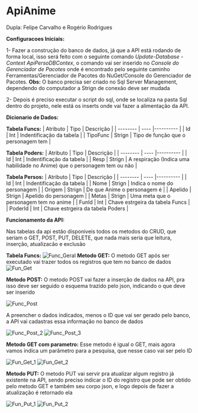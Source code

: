 # ApiAnime
Dupla: Felipe Carvalho e Rogério Rodrigues

**Configuracoes Iniciais:**

1- Fazer a construção do banco de dados, já que a API está rodando de forma local, isso será feito com o seguinte comando *Update-Database -Context ApiPersoDBContex*, o comando vai ser inserido no *Console do Gerenciador de Pacotes* onde é encontrado pelo seguinte caminho Ferramentas/Gerenciador de Pacotes do NuGet/Console do Gerenciador de Pacotes. **Obs:** O banco precisa ser criado no Sql Server Management, dependendo do computador a Strign de conexão deve ser mudada

2- Depois é preciso executar o script do sql, onde se localiza na pasta Sql dentro do projeto, nele está os inserts onde vai fazer a alimentação da API.

**Dicionario de Dados:**

**Tabela Funcs:**
| Atributo | Tipo | Descrição |
| -------- | ---- |---------- |
| Id | Int | Indentificação da tabela |
| TipoFunc | Strign | Tipo de função que o personagem tem |

**Tabela Poders:**
| Atributo | Tipo | Descrição |
| -------- | ---- |---------- |
| Id | Int | Indentificação da tabela |
| Resp | Strign | A respiração (Indica uma habilidade no Anime) que o personagem tem ou não |

**Tabela Persos:**
| Atributo | Tipo | Descrição |
| -------- | ---- |---------- |
| Id | Int | Indentificação da tabela |
| Nome | Strign | Indica o nome do personagem |
| Origem | Strign | De que Anime o personagem é |
| Apelido | Strign | Apelido do personagem |
| Metas | Strign | Uma meta que o personagem tem no anime |
| FunId | Int | Chave estrgeira da tabela Funcs |
| PoderId | Int | Chave estrgeira da tabela Poders |

**Funcionamento da API:**

Nas tabelas da api estão disponiveis todos os metodos do CRUD, que seriam o GET, POST, PUT, DELETE, que nada mais seria que leitura, inserção, atualizacão e exclusão 

**Tabela Funcs:**
![Func_Geral](https://github.com/FelipeOropeza/ApiAnime/assets/101806766/17ed0aab-3124-4cd4-b763-cd30b024f706)
**Metodo GET:**
O metodo GET após ser executado vai trazer todos os registros que tem no banco de dados
![Fun_Get](https://github.com/FelipeOropeza/ApiAnime/assets/101806766/54ab9aac-51ac-44b7-bfbe-26c98c46f0ea)

**Metodo POST:**
O metodo POST vai fazer a inserção de dados na API, pra isso deve ser seguido o esquema trazido pelo json, indicando o que deve ser inserido

![Func_Post](https://github.com/FelipeOropeza/ApiAnime/assets/101806766/651d9d5d-f453-45e3-a73e-34a939e772a0)

A preencher o dados indicados, menos o ID que vai ser gerado pelo banco, a API vai cadastras essa informação no banco de dados

![Func_Post_2](https://github.com/FelipeOropeza/ApiAnime/assets/101806766/632d31dc-8601-4f97-9098-a886154d1ea9)
![Func_Post_3](https://github.com/FelipeOropeza/ApiAnime/assets/101806766/129e9e02-18ca-44be-bf2c-2e30be2baa15)

**Metodo GET com parametro:**
Esse metodo é igual o GET, mais agora vamos indica um parâmetro para a pesquisa, que nesse caso vai ser pelo ID

![Fun_Get_1](https://github.com/FelipeOropeza/ApiAnime/assets/101806766/375980f0-706b-48c2-b8c3-b602aafffde1)
![Fun_Get_2](https://github.com/FelipeOropeza/ApiAnime/assets/101806766/626aee19-49dc-45de-a770-3dddca5d9b41)

**Metodo PUT:**
O metodo PUT vai servir pra atualizar algum registro já existente na API, sendo preciso indicar o ID do registro que pode ser obtido pelo metodo GET e também seu corpo json, e logo depois de fazer a atualização é retornado ela

![Fun_Put_1](https://github.com/FelipeOropeza/ApiAnime/assets/101806766/e4c83cc3-62ef-4069-8016-2119dec06ac2)
![Fun_Put_2](https://github.com/FelipeOropeza/ApiAnime/assets/101806766/cae8cedd-0f92-40a0-9fb4-9a03f928430e)

